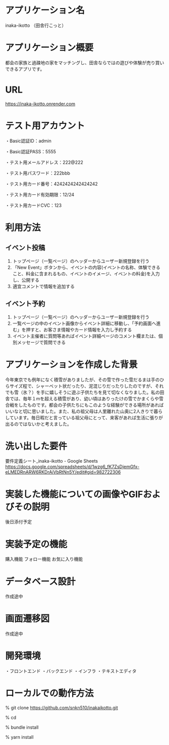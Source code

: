 # アプリケーション名
inaka-ikotto （田舎行こっと）

# アプリケーション概要
都会の家族と過疎地の家をマッチングし、田舎ならではの遊びや体験が売り買いできるアプリです。

# URL
https://inaka-ikotto.onrender.com

# テスト用アカウント
・Basic認証ID：admin

・Basic認証PASS：5555

・テスト用メールアドレス：222@222

・テスト用パスワード：222bbb

・テスト用カード番号：4242424242424242

・テスト用カード有効期限：12/24

・テスト用カードCVC：123

# 利用方法
## イベント投稿
1. トップページ（一覧ページ）のヘッダーからユーザー新規登録を行う
2. 「New Event」ボタンから、イベントの内容(イベントの名称、体験できること、料金に含まれるもの、イベントのイメージ、イベントの料金)を入力し、公開する
3. 適宜コメントで情報を追加する

## イベント予約
1. トップページ（一覧ページ）のヘッダーからユーザー新規登録を行う
2. 一覧ページの中のイベント画像からイベント詳細に移動し、「予約画面へ進む」を押すと、お客さま情報やカード情報を入力し予約する
3. イベント主催者に質問等あればイベント詳細ページのコメント欄または、個別メッセージで質問できる

# アプリケーションを作成した背景
今年東京でも例年になく積雪がありましたが、その雪で作った雪だるまは手のひらサイズ程で、シャーベット状だったり、泥混じりだったりしたのですが、それでも雪（氷？）を手に嬉しそうに遊ぶ子供たちを見て切なくなりました。私の田舎では、毎年１mを超える積雪があり、幼い頃はありったけの雪でかまくらや雪合戦をしたものです。都会の子供たちにもこのような経験ができる場所があればいいなと切に思いました。また、私の祖父母は人里離れた山奥に2人きりで暮らしています。毎日暇だと言っている祖父母にとって、来客があれば生活に張りが出るのではないかと考えました。

# 洗い出した要件
要件定義シート_inaka-ikotto - Google Sheets
https://docs.google.com/spreadsheets/d/1wzg6_fK7ZsDjemGfx-eLMEDRnARW6RKDrAiVbRtNn5Y/edit#gid=982722306

# 実装した機能についての画像やGIFおよびその説明
後日添付予定

# 実装予定の機能
購入機能
フォロー機能
お気に入り機能

# データベース設計
作成途中

# 画面遷移図
作成途中

# 開発環境
・フロントエンド
・バックエンド
・インフラ
・テキストエディタ

# ローカルでの動作方法
% git clone https://github.com/snkn510/inakaikotto.git

% cd 

% bundle install

% yarn install
